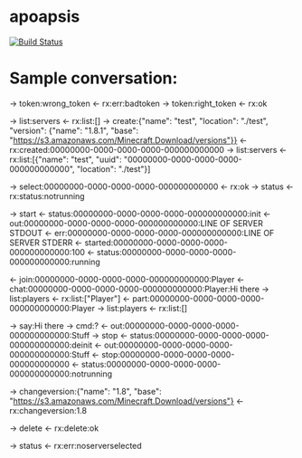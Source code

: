 apoapsis
========

[![Build Status](https://travis-ci.org/robotbrain/apoapsis.svg?branch=master)](https://travis-ci.org/robotbrain/apoapsis)

# Sample conversation:
-> token:wrong_token
<- rx:err:badtoken
-> token:right_token
<- rx:ok

-> list:servers
<- rx:list:[]
-> create:{"name": "test", "location": "./test", "version": {"name": "1.8.1", "base": "https://s3.amazonaws.com/Minecraft.Download/versions"}}
<- rx:created:00000000-0000-0000-0000-000000000000
-> list:servers
<- rx:list:[{"name": "test", "uuid": "00000000-0000-0000-0000-000000000000", "location": "./test"}]

-> select:00000000-0000-0000-0000-000000000000
<- rx:ok
-> status
<- rx:status:notrunning

-> start
<- status:00000000-0000-0000-0000-000000000000:init
<- out:00000000-0000-0000-0000-000000000000:LINE OF SERVER STDOUT
<- err:00000000-0000-0000-0000-000000000000:LINE OF SERVER STDERR
<- started:00000000-0000-0000-0000-000000000000:100
<- status:00000000-0000-0000-0000-000000000000:running

<- join:00000000-0000-0000-0000-000000000000:Player
<- chat:00000000-0000-0000-0000-000000000000:Player:Hi there
-> list:players
<- rx:list:["Player"]
<- part:00000000-0000-0000-0000-000000000000:Player
-> list:players
<- rx:list:[]

-> say:Hi there
-> cmd:?
<- out:00000000-0000-0000-0000-000000000000:Stuff
-> stop
<- status:00000000-0000-0000-0000-000000000000:deinit
<- out:00000000-0000-0000-0000-000000000000:Stuff
<- stop:00000000-0000-0000-0000-000000000000
<- status:00000000-0000-0000-0000-000000000000:notrunning

-> changeversion:{"name": "1.8", "base": "https://s3.amazonaws.com/Minecraft.Download/versions"}
<- rx:changeversion:1.8

-> delete
<- rx:delete:ok

-> status
<- rx:err:noserverselected
